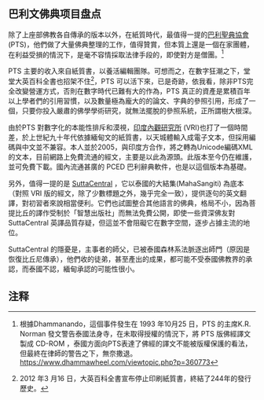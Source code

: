 ﻿## 巴利文佛典项目盘点

除了上座部佛教各自傳承的版本以外，在紙質時代，最值得一提的[巴利聖典協會](https://www.palitext.com/) (PTS)，他們做了大量佛典整理的工作，值得贊賞，但本質上還是一個在家團體，在利益受損的情況下，是毫不容情採取法律手段的，即使對方是僧團。[^19]

PTS 主要的收入來自紙質書，以養活編輯團隊。可想而之，在數字狂潮之下，堂堂大英百科全書也招架不住[^be]，PTS 可以活下來，已是奇跡，依我看，除非PTS完全改變營運方式，否則在數字時代已難有大的作為，PTS 真正的資產是累積百年以上學者們的引用習慣，以及數量極為龐大的的論文、字典的參照引用，形成了一個，只要你投入嚴肅的佛學學術研究，就無法擺脫的參照系統，正所謂樹大根深。

由於PTS 對數字化的本能性排斥和漠視，[印度內觀研究所](https://www.tipitaka.org) (VRI)也打了一個時間差，於上世紀九十年代依據緬甸文的紙質書，以天城體輸入成電子文本，但採用編碼與中文並不兼容。本人並於2005，與印度方合作，將之轉為Unicode編碼XML的文本，目前網路上免費流通的經文，主要是以此為源頭。此版本至今仍在維護，並可免費下載。國內流通甚廣的 PCED 巴利辭典軟件，也是以這個版本為基礎。

另外，值得一提的是 [SuttaCentral](https://suttacentral.net/) ，它以泰國的大結集(MahaSangiti) 為底本（對照 VRI 版的經文，除了少數標題之外，幾乎完全一致），提供逐句的英文翻譯，對初習者來說相當便利。它們也試圖整合其他語言的佛典，格局不小，因為菩提比丘的譯作受制於「智慧出版社」而無法免費公開，即使一些資深佛友對SuttaCentral 英譯品質存疑，但這並不會阻礙它在數字空間，逐步占據主流的地位。

SuttaCentral 的隱憂是，主事者的師父，已被泰國森林系法脈逐出師門（原因是恢復比丘尼傳承），他們收的徒弟，甚至產出的成果，都可能不受泰國佛教界的承認，而泰國不認，緬甸承認的可能性很小。

## 注释
[^19]: 根據Dhammanando，這個事件發生在 1993 年10月25 日，PTS 的主席K.R. Norman 發文警告泰國法身寺，在未取得授權的情況下，將 PTS 版佛經譯文製成 CD-ROM ，泰國方面向PTS表達了佛經的譯文不能被版權保護的看法，但最終在律師的警告之下，無奈撒退。https://www.dhammawheel.com/viewtopic.php?p=360773

[^be]: 2012 年3 月16 日，大英百科全書宣布停止印刷紙質書，終結了244年的發行歷史。

